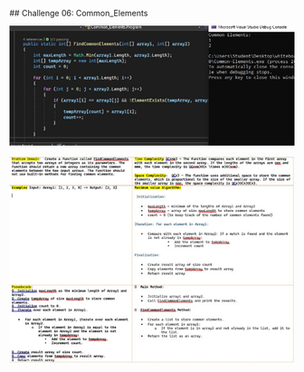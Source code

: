 ﻿﻿## Challenge 06: Common_Elements

![Common_Elements-code](assets/Common-Elements-code.jpg)

![Common_Elements-Explanation](assets/Common-Elements-explanation.jpg)
